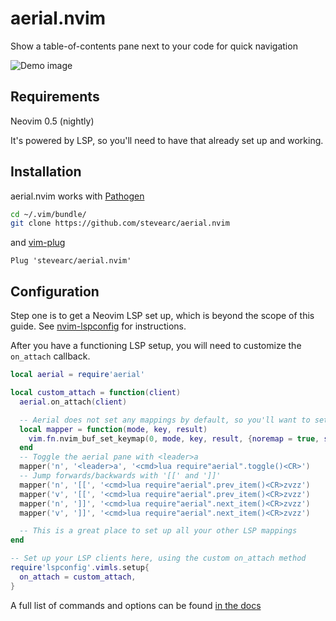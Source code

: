 # aerial.nvim
Show a table-of-contents pane next to your code for quick navigation

![Demo image](https://user-images.githubusercontent.com/506791/94113785-46d26180-fdfc-11ea-84e5-0d8e5a9b3e8d.gif)

## Requirements
Neovim 0.5 (nightly)

It's powered by LSP, so you'll need to have that already set up and working.

## Installation
aerial.nvim works with [Pathogen](https://github.com/tpope/vim-pathogen)

```sh
cd ~/.vim/bundle/
git clone https://github.com/stevearc/aerial.nvim
```

and [vim-plug](https://github.com/junegunn/vim-plug)

```vim
Plug 'stevearc/aerial.nvim'
```

## Configuration

Step one is to get a Neovim LSP set up, which is beyond the scope of this guide.
See [nvim-lspconfig](https://github.com/neovim/nvim-lspconfig) for instructions.

After you have a functioning LSP setup, you will need to customize the
`on_attach` callback.

```lua
local aerial = require'aerial'

local custom_attach = function(client)
  aerial.on_attach(client)

  -- Aerial does not set any mappings by default, so you'll want to set some up
  local mapper = function(mode, key, result)
    vim.fn.nvim_buf_set_keymap(0, mode, key, result, {noremap = true, silent = true})
  end
  -- Toggle the aerial pane with <leader>a
  mapper('n', '<leader>a', '<cmd>lua require"aerial".toggle()<CR>')
  -- Jump forwards/backwards with '[[' and ']]'
  mapper('n', '[[', '<cmd>lua require"aerial".prev_item()<CR>zvzz')
  mapper('v', '[[', '<cmd>lua require"aerial".prev_item()<CR>zvzz')
  mapper('n', ']]', '<cmd>lua require"aerial".next_item()<CR>zvzz')
  mapper('v', ']]', '<cmd>lua require"aerial".next_item()<CR>zvzz')

  -- This is a great place to set up all your other LSP mappings
end

-- Set up your LSP clients here, using the custom on_attach method
require'lspconfig'.vimls.setup{
  on_attach = custom_attach,
}
```

A full list of commands and options can be found [in the
docs](https://github.com/stevearc/aerial.nvim/blob/master/doc/aerial.txt)
